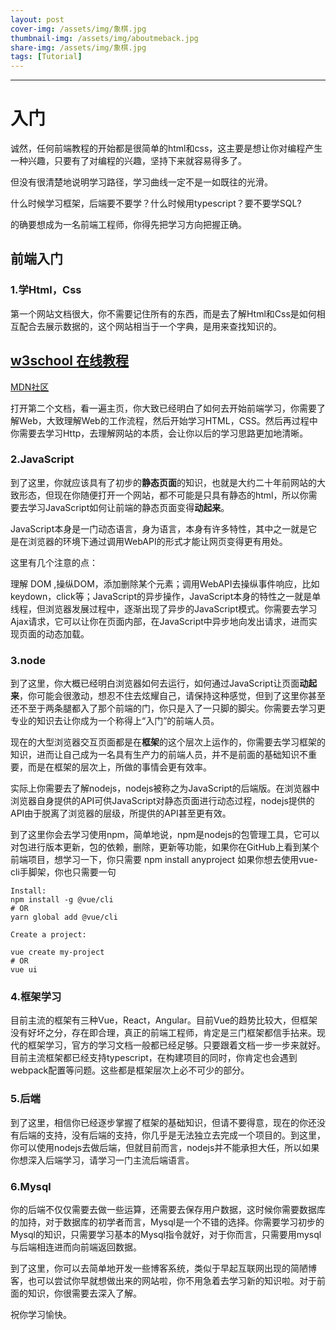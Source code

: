 ```yaml
---
layout: post
cover-img: /assets/img/象棋.jpg
thumbnail-img: /assets/img/aboutmeback.jpg
share-img: /assets/img/象棋.jpg
tags: [Tutorial]
---
```

---
# 入门

诚然，任何前端教程的开始都是很简单的html和css，这主要是想让你对编程产生一种兴趣，只要有了对编程的兴趣，坚持下来就容易得多了。

但没有很清楚地说明学习路径，学习曲线一定不是一如既往的光滑。

什么时候学习框架，后端要不要学？什么时候用typescript？要不要学SQL?

的确要想成为一名前端工程师，你得先把学习方向把握正确。

## 前端入门

### 1.**学Html，Css**

第一个网站文档很大，你不需要记住所有的东西，而是去了解Html和Css是如何相互配合去展示数据的，这个网站相当于一个字典，是用来查找知识的。

[w3school 在线教程](https://www.w3school.com.cn/)
---
[MDN社区](https://developer.mozilla.org/zh-CN/docs/Learn)

打开第二个文档，看一遍主页，你大致已经明白了如何去开始前端学习，你需要了解Web，大致理解Web的工作流程，然后开始学习HTML，CSS。然后再过程中你需要去学习Http，去理解网站的本质，会让你以后的学习思路更加地清晰。

### 2.JavaScript

到了这里，你就应该具有了初步的**静态页面**的知识，也就是大约二十年前网站的大致形态，但现在你随便打开一个网站，都不可能是只具有静态的html，所以你需要去学习JavaScript如何让前端的静态页面变得**动起来**。

JavaScript本身是一门动态语言，身为语言，本身有许多特性，其中之一就是它是在浏览器的环境下通过调用WebAPI的形式才能让网页变得更有用处。

这里有几个注意的点：

理解 DOM ,操纵DOM，添加删除某个元素；调用WebAPI去操纵事件响应，比如keydown，click等；JavaScript的异步操作，JavaScript本身的特性之一就是单线程，但浏览器发展过程中，逐渐出现了异步的JavaScript模式。你需要去学习Ajax请求，它可以让你在页面内部，在JavaScript中异步地向发出请求，进而实现页面的动态加载。

### 3.node

到了这里，你大概已经明白浏览器如何去运行，如何通过JavaScript让页面**动起来**，你可能会很激动，想忍不住去炫耀自己，请保持这种感觉，但到了这里你甚至还不至于两条腿都入了那个前端的门，你只是入了一只脚的脚尖。你需要去学习更专业的知识去让你成为一个称得上“入门”的前端人员。

现在的大型浏览器交互页面都是在**框架**的这个层次上运作的，你需要去学习框架的知识，进而让自己成为一名具有生产力的前端人员，并不是前面的基础知识不重要，而是在框架的层次上，所做的事情会更有效率。

实际上你需要去了解nodejs，nodejs被称之为JavaScript的后端版。在浏览器中浏览器自身提供的API可供JavaScript对静态页面进行动态过程，nodejs提供的API由于脱离了浏览器的层级，所提供的API甚至更有效。

到了这里你会去学习使用npm，简单地说，npm是nodejs的包管理工具，它可以对包进行版本更新，包的依赖，删除，更新等功能，如果你在GitHub上看到某个前端项目，想学习一下，你只需要 npm install anyproject
如果你想去使用vue-cli手脚架，你也只需要一句
```
Install:
npm install -g @vue/cli
# OR
yarn global add @vue/cli

Create a project:

vue create my-project
# OR
vue ui
```
### 4.框架学习

目前主流的框架有三种Vue，React，Angular。目前Vue的趋势比较大，但框架没有好坏之分，存在即合理，真正的前端工程师，肯定是三门框架都信手拈来。现代的框架学习，官方的学习文档一般都已经足够。只要跟着文档一步一步来就好。目前主流框架都已经支持typescript，在构建项目的同时，你肯定也会遇到webpack配置等问题。这些都是框架层次上必不可少的部分。

### 5.后端

到了这里，相信你已经逐步掌握了框架的基础知识，但请不要得意，现在的你还没有后端的支持，没有后端的支持，你几乎是无法独立去完成一个项目的。到这里，你可以使用nodejs去做后端，但就目前而言，nodejs并不能承担大任，所以如果你想深入后端学习，请学习一门主流后端语言。

### 6.Mysql

你的后端不仅仅需要去做一些运算，还需要去保存用户数据，这时候你需要数据库的加持，对于数据库的初学者而言，Mysql是一个不错的选择。你需要学习初步的Mysql的知识，只需要学习基本的Mysql指令就好，对于你而言，只需要用mysql与后端相连进而向前端返回数据。

到了这里，你可以去简单地开发一些博客系统，类似于早起互联网出现的简陋博客，也可以尝试你早就想做出来的网站啦，你不用急着去学习新的知识啦。对于前面的知识，你很需要去深入了解。

祝你学习愉快。